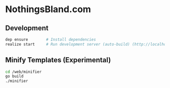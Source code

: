 # NothingsBland.com

## Development

``` sh
dep ensure        # Install dependencies
realize start     # Run development server (auto-build) (http://localhost:8080)
```

## Minify Templates (Experimental)

``` sh
cd /web/minifier
go build
./minifier
```